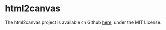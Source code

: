 # html2canvas

The html2canvas project is available on Github [here](https://github.com/niklasvh/html2canvas), under the MIT License.